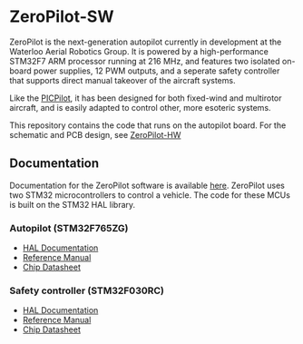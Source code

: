 # ZeroPilot-SW

ZeroPilot is the next-generation autopilot currently in development at the Waterloo Aerial Robotics Group. It is powered by a high-performance STM32F7 ARM processor running at 216 MHz, and features two isolated on-board power supplies, 12 PWM outputs, and a seperate safety controller that supports direct manual takeover of the aircraft systems. 

Like the [PICPilot](https://github.com/UWARG/PICPilot), it has been designed for both fixed-wind and multirotor aircraft, and is easily adapted to control other, more esoteric systems.

This repository contains the code that runs on the autopilot board. For the schematic and PCB design, see [ZeroPilot-HW](https://github.com/UWARG/ZeroPilot-HW)

## Documentation

Documentation for the ZeroPilot software is available [here](https://uwarg-docs.atlassian.net/wiki/spaces/ZP/overview).
ZeroPilot uses two STM32 microcontrollers to control a vehicle. The code for these MCUs is built on the STM32 HAL library.

### Autopilot (STM32F765ZG)

* [HAL Documentation](http://www.st.com/resource/en/user_manual/dm00189702.pdf)
* [Reference Manual](http://www.st.com/resource/en/reference_manual/dm00224583.pdf)
* [Chip Datasheet](http://www.st.com/resource/en/datasheet/stm32f765zg.pdf)

### Safety controller (STM32F030RC)

* [HAL Documentation](http://www.st.com/resource/en/user_manual/dm00122015.pdf)
* [Reference Manual](http://www.st.com/resource/en/reference_manual/dm00091010.pdf)
* [Chip Datasheet](http://www.st.com/resource/en/datasheet/stm32f030rc.pdf)
